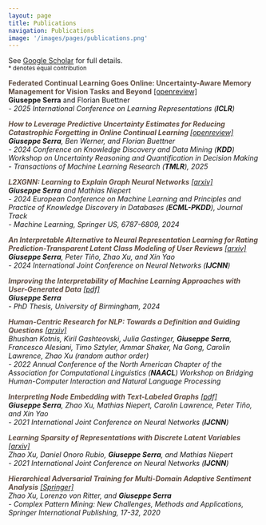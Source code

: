 ```yaml
---
layout: page
title: Publications
navigation: Publications
image: '/images/pages/publications.png'
---
```

See [Google Scholar](https://scholar.google.com/citations?user=okTZ0VgAAAAJ&hl=en) for full details.<br/>
<sub> * denotes equal contribution </sub>

**<span style="color:#614e43"> Federated Continual Learning Goes Online: Uncertainty-Aware Memory Management for Vision Tasks and Beyond</span>**
[\[openreview\]](https://openreview.net/forum?id=f65RuQgVlp)<br/> **Giuseppe Serra** and Florian Buettner <br/> 
<em>  - 2025 International Conference on Learning Representations (**ICLR**) <br/>

**<span style="color:#614e43"> How to Leverage Predictive Uncertainty Estimates for Reducing Catastrophic Forgetting in Online Continual Learning </span>**
[\[openreview\]](https://openreview.net/forum?id=dczXe0S1oL)<br/> **Giuseppe Serra**, Ben Werner, and Florian Buettner <br/> 
<em>  - 2024 Conference on Knowledge Discovery and Data Mining (**KDD**) Workshop on Uncertainty Reasoning and Quantification in Decision Making <br/>
<em>  - Transactions of Machine Learning Research (**TMLR**), 2025 <br/>

**<span style="color:#614e43"> L2XGNN: Learning to Explain Graph Neural Networks</span>**
[\[arxiv\]](https://arxiv.org/abs/2209.14402)<br/> **Giuseppe Serra** and Mathias Niepert <br/> 
<em> - 2024 European Conference on Machine Learning and Principles and Practice of Knowledge Discovery in Databases (**ECML-PKDD**), Journal Track <br/>
<em> - Machine Learning, Springer US, 6787-6809, 2024 </em>

**<span style="color:#614e43">An Interpretable Alternative to Neural Representation Learning for Rating Prediction-Transparent Latent Class Modeling of User Reviews</span>** 
[\[arxiv\]](https://arxiv.org/abs/2407.00063)  <br/> **Giuseppe Serra**, Peter Tiňo, Zhao Xu, and Xin Yao <br/> <em> - 2024 International Joint Conference on Neural Networks (**IJCNN**)</em>

**<span style="color:#614e43">Improving the Interpretability of Machine Learning Approaches with User-Generated Data</span>** 
[\[pdf\]](https://etheses.bham.ac.uk/id/eprint/14933/13/Serra2024PhD.pdf)<br/> **Giuseppe Serra** <br/>
<em> - PhD Thesis, University of Birmingham, 2024

**<span style="color:#614e43">Human-Centric Research for NLP: Towards a Definition and Guiding Questions</span>** 
[\[arxiv\]](https://arxiv.org/abs/2207.04447)  <br/> Bhushan Kotnis, Kiril Gashteovski, Julia Gastinger, **Giuseppe Serra**, Francesco Alesiani, Timo Sztyler, Ammar Shaker, Na Gong, Carolin Lawrence, Zhao Xu *(random author order)* <br/> 
<em> - 2022 Annual Conference of the North American Chapter of the Association for Computational Linguistics (**NAACL**) Workshop on Bridging Human-Computer Interaction and Natural Language Processing 

**<span style="color:#614e43">Interpreting Node Embedding with Text-Labeled Graphs</span>** 
[\[pdf\]](https://pure-oai.bham.ac.uk/ws/files/155192273/2021068743.pdf)  <br/> **Giuseppe Serra**, Zhao Xu, Mathias Niepert, Carolin Lawrence, Peter Tiňo, and Xin Yao <br/> <em> - 2021 International Joint Conference on Neural Networks (**IJCNN**)</em>

**<span style="color:#614e43">Learning Sparsity of Representations with Discrete Latent Variables</span>** 
[\[arxiv\]](https://pubmed.ncbi.nlm.nih.gov/29724812/)  <br/> Zhao Xu, Daniel Onoro Rubio, **Giuseppe Serra**, and Mathias Niepert <br/> <em> - 2021 International Joint Conference on Neural Networks (**IJCNN**)</em>

**<span style="color:#614e43">Hierarchical Adversarial Training for Multi-Domain Adaptive Sentiment Analysis</span>** 
[\[Springer\]](https://link.springer.com/chapter/10.1007/978-3-030-36617-9_2)<br/> Zhao Xu, Lorenzo von Ritter, and **Giuseppe Serra**<br/> <em> - Complex Pattern Mining: New Challenges, Methods and Applications, Springer International Publishing, 17-32, 2020</em>

